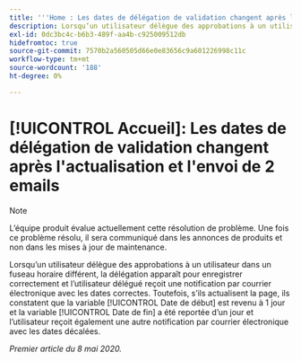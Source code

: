 ```yaml
---
title: '''Home : Les dates de délégation de validation changent après l''actualisation et l''envoi de 2 emails'
description: Lorsqu’un utilisateur délègue des approbations à un utilisateur dans un fuseau horaire différent, la délégation apparaît pour enregistrer correctement et l’utilisateur délégué reçoit une notification par courrier électronique avec les dates correctes. Toutefois, s’ils actualisent la page, ils constatent que la date de début est revenue d’un jour et que la date de fin a été reportée d’un jour, et l’utilisateur reçoit également une autre notification par courrier électronique avec les dates décalées.
exl-id: 0dc3bc4c-b6b3-489f-aa4b-c925009512db
hidefromtoc: true
source-git-commit: 7570b2a560505d66e0e83656c9a601226998c11c
workflow-type: tm+mt
source-wordcount: '188'
ht-degree: 0%

---
```


# [!UICONTROL Accueil]: Les dates de délégation de validation changent après l&#39;actualisation et l&#39;envoi de 2 emails

>[!NOTE]
>
>L’équipe produit évalue actuellement cette résolution de problème. Une fois ce problème résolu, il sera communiqué dans les annonces de produits et non dans les mises à jour de maintenance.

Lorsqu’un utilisateur délègue des approbations à un utilisateur dans un fuseau horaire différent, la délégation apparaît pour enregistrer correctement et l’utilisateur délégué reçoit une notification par courrier électronique avec les dates correctes. Toutefois, s’ils actualisent la page, ils constatent que la variable [!UICONTROL Date de début] est revenu à 1 jour et la variable [!UICONTROL Date de fin] a été reportée d’un jour et l’utilisateur reçoit également une autre notification par courrier électronique avec les dates décalées.


_Premier article du 8 mai 2020._

